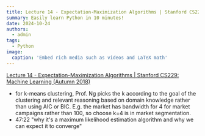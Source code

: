 ```yaml
---
title: Lecture 14 - Expectation-Maximization Algorithms | Stanford CS229 Machine Learning
summary: Easily learn Python in 10 minutes!
date: 2024-10-24
authors:
  - admin
tags:
  - Python
image:
  caption: 'Embed rich media such as videos and LaTeX math'
---
```


[Lecture 14 - Expectation-Maximization Algorithms | Stanford CS229: Machine Learning (Autumn 2018)](https://www.youtube.com/watch?v=rVfZHWTwXSA&ab_channel=StanfordOnline)

- for k-means clustering, Prof. Ng picks the k according to the goal of the clustering and relevant reasoning based on domain knowledge rather than using AIC or BIC. E.g. the market has bandwidth for 4 for market campaigns rather than 100, so choose k=4 is in market segmentation.
- 47:22 "why it's a maximum likelihood estimation algorithm and why we can expect it to converge"

